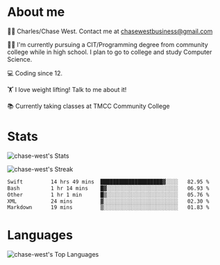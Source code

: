# About me
🙋‍♂️ Charles/Chase West. Contact me at chasewestbusiness@gmail.com

👨‍🎓 I'm currently pursuing a CIT/Programming degree from community college
while in high school. I plan to go to college and study Computer Science. 

💻 Coding since 12.

🏋️ I love weight lifting! Talk to me about it! 

📚 Currently taking classes at TMCC Community College 

# Stats 

![chase-west's Stats](https://github-readme-stats.vercel.app/api?username=chase-west&theme=prussian&show_icons=true&hide_border=false&count_private=true)


![chase-west's Streak](https://github-readme-streak-stats.herokuapp.com/?user=chase-west&theme=prussian&hide_border=false)

<!--START_SECTION:waka-->

```txt
Swift         14 hrs 49 mins  ████████████████████▓░░░░   82.95 %
Bash          1 hr 14 mins    █▓░░░░░░░░░░░░░░░░░░░░░░░   06.93 %
Other         1 hr 1 min      █▒░░░░░░░░░░░░░░░░░░░░░░░   05.76 %
XML           24 mins         ▓░░░░░░░░░░░░░░░░░░░░░░░░   02.30 %
Markdown      19 mins         ▒░░░░░░░░░░░░░░░░░░░░░░░░   01.83 %
```

<!--END_SECTION:waka-->


# Languages 
![chase-west's Top Languages](https://github-readme-stats.vercel.app/api/top-langs/?username=chase-west&theme=prussian&show_icons=true&hide_border=false&layout=compact)


